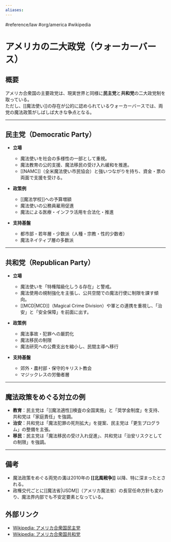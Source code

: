```yaml
---
aliases:
---
```

#reference/law #org/america #wikipedia 
# アメリカの二大政党（ウォーカーバース）

## 概要
アメリカ合衆国の主要政党は、現実世界と同様に**民主党**と**共和党**の二大政党制を取っている。  
ただし、[[魔法使い]]の存在が公的に認められているウォーカーバースでは、両党の魔法政策がしばしば大きな争点となる。  

---

## 民主党（Democratic Party）
- **立場**  
  - 魔法使いを社会の多様性の一部として重視。  
  - 魔法教育の公的支援、魔法移民の受け入れ緩和を推進。  
  - [[NAMC]]（全米魔法使い市民協会）と強いつながりを持ち、資金・票の両面で支援を受ける。  

- **政策例**  
  - [[魔法学校]]への予算増額  
  - 魔法使いの公務員雇用促進  
  - 魔法による医療・インフラ活用を合法化・推進  

- **支持基盤**  
  - 都市部・若年層・少数派（人種・宗教・性的少数者）  
  - 魔法ネイティブ層の多数派  

---

## 共和党（Republican Party）
- **立場**  
  - 魔法使いを「特権階級化しうる存在」と警戒。  
  - 魔法使用の規制強化を主張し、公共空間での魔法行使に制限を課す傾向。  
  - [[MCD|MCD]]（Magical Crime Division）や軍との連携を重視し、「治安」と「安全保障」を前面に出す。  

- **政策例**  
  - 魔法事故・犯罪への厳罰化  
  - 魔法移民の制限  
  - 魔法研究への公費支出を縮小し、民間主導へ移行  

- **支持基盤**  
  - 郊外・農村部・保守的キリスト教会  
  - マジックレスの労働者層  

---

## 魔法政策をめぐる対立の例
- **教育**：民主党は「[[魔法適性]]検査の全国実施」と「奨学金制度」を支持、共和党は「家庭責任」を強調。  
- **治安**：共和党は「魔法犯罪の死刑拡大」を提案、民主党は「更生プログラム」の整備を主張。  
- **移民**：民主党は「魔法移民の受け入れ促進」、共和党は「治安リスクとしての制限」を強調。  

---

## 備考
- 魔法政策をめぐる両党の溝は2010年の **[[北風戦争]]** 以降、特に深まったとされる。  
- 政権交代ごとに[[魔法省|USDM]]（アメリカ魔法省）の長官任命方針も変わり、魔法界内部でも不安定要素となっている。  

## 外部リンク
- [Wikipedia: アメリカ合衆国民主党](https://ja.wikipedia.org/wiki/%E6%B0%91%E4%B8%BB%E5%85%9A_(%E3%82%A2%E3%83%A1%E3%83%AA%E3%82%AB%E5%90%88%E8%A1%86%E5%9B%BD))
- [Wikipedia: アメリカ合衆国共和党](https://ja.wikipedia.org/wiki/%E5%85%B1%E5%92%8C%E5%85%9A_(%E3%82%A2%E3%83%A1%E3%83%AA%E3%82%AB%E5%90%88%E8%A1%86%E5%9B%BD))